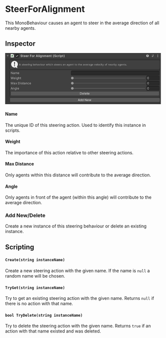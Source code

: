 # SteerForAlignment

This MonoBehaviour causes an agent to steer in the average direction of all nearby agents.

## Inspector

![EntityIdentity Inspector](../../../../images/SteerForAlignmentInspector.png)

#### Name

The unique ID of this steering action. Used to identify this instance in scripts.

#### Weight

The importance of this action relative to other steering actions.

#### Max Distance

Only agents within this distance will contribute to the average direction.

#### Angle

Only agents in front of the agent (within this angle) will contribute to the average direction.

### Add New/Delete

Create a new instance of this steering behaviour or delete an existing instance.

## Scripting

#### `Create(string instanceName)`

Create a new steering action with the given name. If the name is `null` a random name will be chosen.

#### `TryGet(string instanceName)`

Try to get an existing steering action with the given name. Returns `null` if there is no action with that name.

#### `bool TryDelete(string instanceName)`

Try to delete the steering action with the given name. Returns `true` if an action with that name existed and was deleted.
